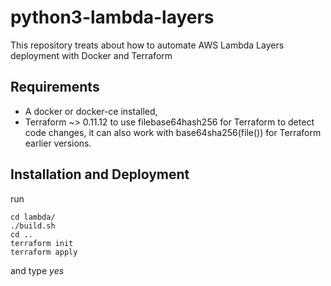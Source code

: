 # python3-lambda-layers
This repository treats about how to automate AWS Lambda Layers deployment with Docker and Terraform

## Requirements
- A docker or docker-ce installed,
- Terraform ~> 0.11.12 to use filebase64hash256 for Terraform to detect code changes, it can also work with base64sha256(file()) for Terraform earlier versions.

## Installation and Deployment

run
```
cd lambda/
./build.sh
cd ..
terraform init
terraform apply
```
and type _yes_
